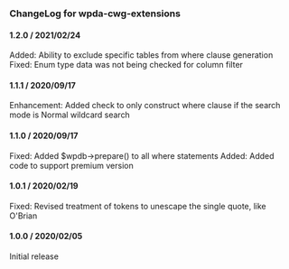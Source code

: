 ### ChangeLog for  wpda-cwg-extensions

#### 1.2.0 / 2021/02/24
Added: Ability to exclude specific tables from where clause generation
Fixed: Enum type data was not being checked for column filter
#### 1.1.1 / 2020/09/17

Enhancement: Added check to only construct where clause if the search mode is Normal wildcard search

#### 1.1.0 / 2020/09/17

Fixed: Added $wpdb->prepare() to all where statements
Added: Added code to support premium version  

#### 1.0.1 / 2020/02/19

Fixed: Revised treatment of tokens to unescape the single quote, like O'Brian

#### 1.0.0 / 2020/02/05

Initial release
